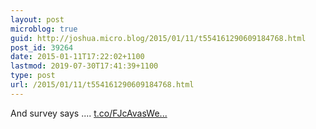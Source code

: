 ```yaml
---
layout: post
microblog: true
guid: http://joshua.micro.blog/2015/01/11/t554161290609184768.html
post_id: 39264
date: 2015-01-11T17:22:02+1100
lastmod: 2019-07-30T17:41:39+1100
type: post
url: /2015/01/11/t554161290609184768.html
---
```

And survey says ....  [t.co/FJcAvasWe...](http://t.co/FJcAvasWed)
